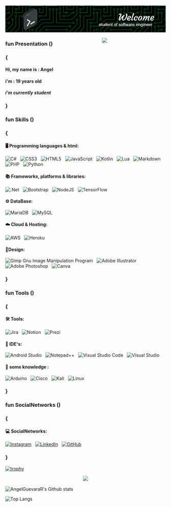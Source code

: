 ![Header](BannerPerfil.png)

<img src="https://octodex.github.com/images/daftpunktocat-thomas.gif" width="200" align= "right"/>

### fun Presentation ()
### {
#### Hi, my name is : **Angel**
#### i'm : **19 years old**
#### _i'm currently student_
### }

### fun Skills ()
### {
#### 🖥️ Programming languages & html:
![C#](https://img.shields.io/badge/c%23-%23239120.svg?style=for-the-badge&logo=csharp&logoColor=white) &nbsp;
![CSS3](https://img.shields.io/badge/css3-%231572B6.svg?style=for-the-badge&logo=css3&logoColor=white) &nbsp;
![HTML5](https://img.shields.io/badge/html5-%23E34F26.svg?style=for-the-badge&logo=html5&logoColor=white) &nbsp;
![JavaScript](https://img.shields.io/badge/javascript-%23323330.svg?style=for-the-badge&logo=javascript&logoColor=%23F7DF1E) &nbsp;
![Kotlin](https://img.shields.io/badge/kotlin-%237F52FF.svg?style=for-the-badge&logo=kotlin&logoColor=white) &nbsp;
![Lua](https://img.shields.io/badge/lua-%232C2D72.svg?style=for-the-badge&logo=lua&logoColor=white) &nbsp;
![Markdown](https://img.shields.io/badge/markdown-%23000000.svg?style=for-the-badge&logo=markdown&logoColor=white) &nbsp;
![PHP](https://img.shields.io/badge/php-%23777BB4.svg?style=for-the-badge&logo=php&logoColor=white) &nbsp;
![Python](https://img.shields.io/badge/python-3670A0?style=for-the-badge&logo=python&logoColor=ffdd54) &nbsp;

#### 📚 Frameworks, platforms & libraries:
![.Net](https://img.shields.io/badge/.NET-5C2D91?style=for-the-badge&logo=.net&logoColor=white) &nbsp;
![Bootstrap](https://img.shields.io/badge/bootstrap-%238511FA.svg?style=for-the-badge&logo=bootstrap&logoColor=white) &nbsp;
![NodeJS](https://img.shields.io/badge/node.js-6DA55F?style=for-the-badge&logo=node.js&logoColor=white) &nbsp;
![TensorFlow](https://img.shields.io/badge/TensorFlow-%23FF6F00.svg?style=for-the-badge&logo=TensorFlow&logoColor=white) &nbsp;


#### ⚙ DataBase:
![MariaDB](https://img.shields.io/badge/MariaDB-003545?style=for-the-badge&logo=mariadb&logoColor=white) &nbsp;
![MySQL](https://img.shields.io/badge/mysql-4479A1.svg?style=for-the-badge&logo=mysql&logoColor=white)

#### ☁️ Cloud & Hosting:
![AWS](https://img.shields.io/badge/AWS-%23FF9900.svg?style=for-the-badge&logo=amazon-aws&logoColor=white) &nbsp;
![Heroku](https://img.shields.io/badge/heroku-%23430098.svg?style=for-the-badge&logo=heroku&logoColor=white)

#### 🎨Design:
![Gimp Gnu Image Manipulation Program](https://img.shields.io/badge/Gimp-657D8B?style=for-the-badge&logo=gimp&logoColor=FFFFFF) &nbsp;
![Adobe Illustrator](https://img.shields.io/badge/adobe%20illustrator-%23FF9A00.svg?style=for-the-badge&logo=adobe%20illustrator&logoColor=white) &nbsp;
![Adobe Photoshop](https://img.shields.io/badge/adobe%20photoshop-%2331A8FF.svg?style=for-the-badge&logo=adobe%20photoshop&logoColor=white) &nbsp;
![Canva](https://img.shields.io/badge/Canva-%2300C4CC.svg?style=for-the-badge&logo=Canva&logoColor=white)

### }
### fun Tools ()
### {
#### 🛠️ Tools:
![Jira](https://img.shields.io/badge/jira-%230A0FFF.svg?style=for-the-badge&logo=jira&logoColor=white) &nbsp;
![Notion](https://img.shields.io/badge/Notion-%23000000.svg?style=for-the-badge&logo=notion&logoColor=white) &nbsp;
![Prezi](https://img.shields.io/badge/Prezi-%23000000.svg?style=for-the-badge&logo=Prezi&logoColor=white) &nbsp;

#### 📖 IDE's:
![Android Studio](https://img.shields.io/badge/android%20studio-346ac1?style=for-the-badge&logo=android%20studio&logoColor=white) &nbsp;
![Notepad++](https://img.shields.io/badge/Notepad++-90E59A.svg?style=for-the-badge&logo=notepad%2b%2b&logoColor=black) &nbsp;
![Visual Studio Code](https://img.shields.io/badge/Visual%20Studio%20Code-0078d7.svg?style=for-the-badge&logo=visual-studio-code&logoColor=white) &nbsp;
![Visual Studio](https://img.shields.io/badge/Visual%20Studio-5C2D91.svg?style=for-the-badge&logo=visual-studio&logoColor=white) &nbsp;

#### 📒 some knowledge :
![Arduino](https://img.shields.io/badge/-Arduino-00979D?style=for-the-badge&logo=Arduino&logoColor=white) &nbsp;
![Cisco](https://img.shields.io/badge/cisco-%23049fd9.svg?style=for-the-badge&logo=cisco&logoColor=black) &nbsp;
![Kali](https://img.shields.io/badge/Kali-268BEE?style=for-the-badge&logo=kalilinux&logoColor=white) &nbsp; 
![Linux](https://img.shields.io/badge/Linux-FCC624?style=for-the-badge&logo=linux&logoColor=black)
### }

### fun SocialNetworks ()
### {
#### 💻 SocialNetworks:
[![Instagram](https://img.shields.io/badge/Instagram-%23E4405F.svg?style=for-the-badge&logo=Instagram&logoColor=white)]() &nbsp;
[![LinkedIn](https://img.shields.io/badge/linkedin-%230077B5.svg?style=for-the-badge&logo=linkedin&logoColor=white)](https://www.linkedin.com/in/angelguevarar/) &nbsp;
[![GitHub](https://img.shields.io/badge/github-%23121011.svg?style=for-the-badge&logo=github&logoColor=white)](https://github.com/AngelGuevaraR)
### }

[![trophy](https://github-profile-trophy.vercel.app/?username=AngelGuevaraR&theme=onedark)](https://github.com/ryo-ma/github-profile-trophy)

<div class= "fadeIn" id="header" align="center">
  <img src="https://media.giphy.com/media/HQHwvSBSy7s0AXOlWt/giphy.gif" width="200"/>
</div>

![AngelGuevaraR's Github stats](https://github-readme-stats.vercel.app/api?username=AngelGuevaraR&show_icons=true&theme=dracula)

![Top Langs](https://github-readme-stats.vercel.app/api/top-langs/?username=AngelGuevaraR&layout=compact&theme=dracula)
